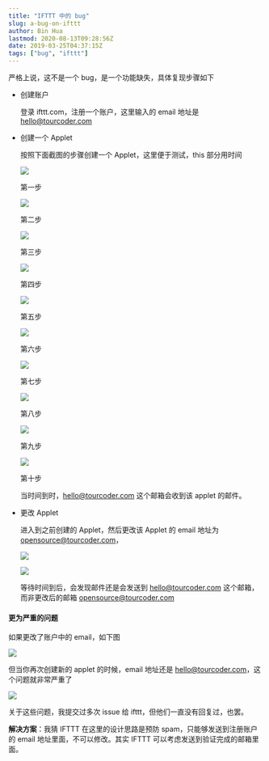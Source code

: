 ```yaml
---
title: "IFTTT 中的 bug"
slug: a-bug-on-ifttt
author: Bin Hua
lastmod: 2020-08-13T09:28:56Z
date: 2019-03-25T04:37:15Z
tags: ["bug", "ifttt"]
---
```


严格上说，这不是一个 bug，是一个功能缺失，具体复现步骤如下

- 创建账户

    登录 ifttt.com，注册一个账户，这里输入的 email 地址是 hello@tourcoder.com
    
- 创建一个 Applet

    按照下面截图的步骤创建一个 Applet，这里便于测试，this 部分用时间

    ![](/imgs/iftttbug_01.png)
    
    第一步

    ![](/imgs/iftttbug_02.png)
    
    第二步

    ![](/imgs/iftttbug_03.png)
    
    第三步

    ![](/imgs/iftttbug_04.png)
    
    第四步

    ![](/imgs/iftttbug_05.png)
    
    第五步

    ![](/imgs/iftttbug_06.png)
    
    第六步

    ![](/imgs/iftttbug_07.png)
    
    第七步

    ![](/imgs/iftttbug_08.png)
    
    第八步

    ![](/imgs/iftttbug_09.png)
    
    第九步

    ![](/imgs/iftttbug_10.png)
    
    第十步
    
    当时间到时，hello@tourcoder.com 这个邮箱会收到该 applet 的邮件。
    
- 更改 Applet

    进入到之前创建的 Applet，然后更改该 Applet 的 email 地址为 opensource@tourcoder.com，

    ![](/imgs/iftttbug_11.png)

    ![](/imgs/iftttbug_12.png)
    
    等待时间到后，会发现邮件还是会发送到 hello@tourcoder.com 这个邮箱，而非更改后的邮箱 opensource@tourcoder.com
    
#### 更为严重的问题

如果更改了账户中的 email，如下图

![](/imgs/iftttbug_13.png)

但当你再次创建新的 applet 的时候，email 地址还是 hello@tourcoder.com，这个问题就非常严重了

![](/imgs/iftttbug_14.png)

关于这些问题，我提交过多次 issue 给 ifttt，但他们一直没有回复过，也罢。

**解决方案**：我猜 IFTTT 在这里的设计思路是预防 spam，只能够发送到注册账户的 email 地址里面，不可以修改。其实 IFTTT 可以考虑发送到验证完成的邮箱里面。